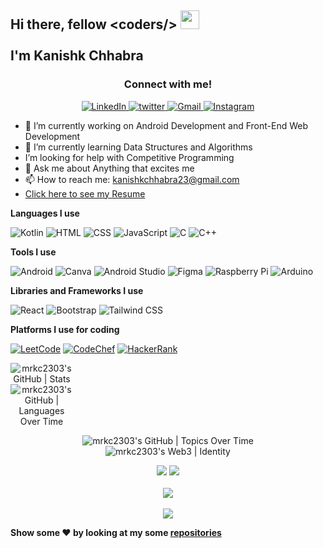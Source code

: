 <h2>Hi there, fellow &#60coders/&#62  <img src="https://raw.githubusercontent.com/MartinHeinz/MartinHeinz/master/wave.gif" width="30px" height="30px"> 
<br><br>I'm Kanishk Chhabra</h2>

<h3 align="center">Connect with me!</h3>

<p align="center">
  <a href="https://www.linkedin.com/in/kanishk-chhabra/" target="_blank">
  <img alt="LinkedIn" src="https://img.shields.io/badge/linkedin%20-%230077B5.svg?&style=for-the-badge&logo=linkedin&logoColor=white"/>
  </a>
  <a href="https://twitter.com/mrkc2303" target="_blank">
  <img src="https://img.shields.io/badge/twitter-%2300acee.svg?&style=for-the-badge&logo=twitter&logoColor=white" alt="twitter" />
  </a>
  <a href="mailto:kanishkchhabra23@gmail.com">
  <img alt="Gmail" src="https://img.shields.io/badge/Gmail-D14836?style=for-the-badge&logo=gmail&logoColor=white" /> 
  </a>
  <a href="https://www.instagram.com/kanishk_chhabra" target="_blank">
  <img src="https://img.shields.io/badge/Instagram-E4405F?style=for-the-badge&logo=instagram&logoColor=white" alt="Instagram" />
  </a>
</p>

- 🔭 I’m currently working on Android Development and Front-End Web Development
- 🌱 I’m currently learning Data Structures and Algorithms
- I’m looking for help with Competitive Programming
- 💬 Ask me about Anything that excites me
- 📫 How to reach me: kanishkchhabra23@gmail.com
- [Click here to see my Resume](https://drive.google.com/file/d/1z78R2rxDZOSAr7KbfR5o1eBUBIcu4A63/view?usp=sharing)

<strong>Languages I use</strong>

![Kotlin](https://img.shields.io/badge/-Kotlin-7F52FF?logo=kotlin&logoColor=white&style=for-the-badge)
![HTML](https://img.shields.io/badge/-HTML-E34F26?logo=html5&logoColor=white&style=for-the-badge)
![CSS](https://img.shields.io/badge/-CSS-1572B6?logo=css3&logoColor=white&style=for-the-badge)
![JavaScript](https://img.shields.io/badge/-JavaScript-F7DF1E?logo=javascript&logoColor=white&style=for-the-badge)
![C](https://img.shields.io/badge/-00599C?logo=c&logoColor=white&style=for-the-badge)
![C++](https://img.shields.io/badge/-C++-00599C?logo=c%2B%2B&logoColor=white&style=for-the-badge)

<strong>Tools I use</strong>

![Android](https://img.shields.io/badge/-Android-3DDC84?logo=android&logoColor=white&style=for-the-badge)
![Canva](https://img.shields.io/badge/-Canva-00C4CC?logo=canva&logoColor=white&style=for-the-badge)
![Android Studio](https://img.shields.io/badge/-Android_Studio-3DDC84?logo=androidstudio&logoColor=white&style=for-the-badge)
![Figma](https://img.shields.io/badge/-Figma-F24E1E?logo=figma&logoColor=white&style=for-the-badge)
![Raspberry Pi](https://img.shields.io/badge/-Raspberry_Pi-A22846?logo=raspberrypi&logoColor=white&style=for-the-badge)
![Arduino](https://img.shields.io/badge/-Arduino-00979D?logo=arduino&logoColor=white&style=for-the-badge)

<strong>Libraries and Frameworks I use</strong>


![React](https://img.shields.io/badge/-ReactJs-61DAFB?logo=react&logoColor=white&style=for-the-badge)
![Bootstrap](https://img.shields.io/badge/-Bootstrap-7952B3?logo=bootstrap&logoColor=white&style=for-the-badge)
![Tailwind CSS](https://img.shields.io/badge/-Tailwind_CSS-06B6D4?logo=tailwindcss&logoColor=white&style=for-the-badge)

<strong>Platforms I use for coding</strong>

<a href="https://leetcode.com/mrkc2303/" target="_blank">![LeetCode](https://img.shields.io/badge/LeetCode-000000?style=for-the-badge&logo=LeetCode&logoColor=#d16c06)</a>
<a href="https://www.codechef.com/users/mrkc2303" target="_blank">![CodeChef](https://img.shields.io/badge/CodeChef-%23964B00.svg?style=for-the-badge&logo=CodeChef&logoColor=white)</a>
<a href="https://www.hackerrank.com/kanishkchhabra23" target="_blank">![HackerRank](https://img.shields.io/badge/-Hackerrank-2EC866?style=for-the-badge&logo=HackerRank&logoColor=white)</a>

<div style="text-align:center">
  <div style="width: 100">
    <img src = "https://stats.quine.sh/mrkc2303/github?theme=dark" alt="mrkc2303's GitHub | Stats" /> <br>
    <img src = "https://stats.quine.sh/mrkc2303/languages-over-time?theme=dark" alt="mrkc2303's GitHub | Languages Over Time" //> <br>
  </div>
  
  <img src = "https://stats.quine.sh/mrkc2303/topics-over-time?theme=dark" alt="mrkc2303's GitHub | Topics Over Time" /> <br>
  <img src = "https://stats.quine.sh/mrkc2303/web3?theme=dark" alt="mrkc2303's Web3 | Identity" /> <br>
<!-- [![mrkc2303's GitHub | Languages Over Time](https://stats.quine.sh/mrkc2303/languages-over-time?theme=dark)](https://quine.sh)
[![mrkc2303's GitHub | Topics Over Time](https://stats.quine.sh/mrkc2303/topics-over-time?theme=dark)](https://quine.sh)
[![mrkc2303's Web3 | Identity](https://stats.quine.sh/mrkc2303/web3?theme=dark)](https://quine.sh) -->
</div>
  
<p align = "center">
<img src = "https://github-readme-stats.vercel.app/api?username=mrkc2303&show_icons=true&theme=dracula" />
<img src = "https://github-readme-stats.vercel.app/api/top-langs/?username=mrkc2303&theme=dracula" /> <br> <br> 
<img src="https://github-profile-summary-cards.vercel.app/api/cards/profile-details?username=mrkc2303&theme=dracula" /> <br> <br>
<img src="https://github-readme-streak-stats.herokuapp.com/?user=mrkc2303&theme=dracula&custom_title=streak-stats&hide_border=true&layout=compact" /><br>
</p>

<strong>Show some :heart: by looking at my some <a href="https://github.com/mrkc2303?tab=repositories">repositories</a></strong>
